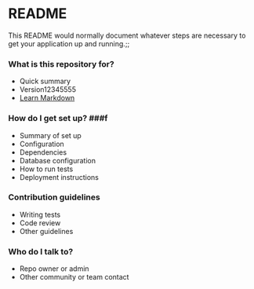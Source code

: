 # README #

This README would normally document whatever steps are necessary to get your application up and running.;;

### What is this repository for? ###

* Quick summary
* Version12345555
* [Learn Markdown](https://bitbucket.org/tutorials/markdowndemo)

### How do I get set up? ###f

* Summary of set up
* Configuration
* Dependencies
* Database configuration
* How to run tests
* Deployment instructions

### Contribution guidelines ###

* Writing tests
* Code review
* Other guidelines

### Who do I talk to? ###

* Repo owner or admin
* Other community or team contact